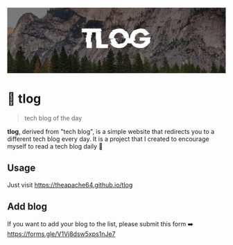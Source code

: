 ![](cover.jpeg)
#  📖 tlog
> tech blog of the day

**tlog**, derived from "tech blog", is a simple website that redirects you to a different tech blog every day. 
It is a project that I created to encourage myself to read a tech blog daily 🫠

## Usage
Just visit https://theapache64.github.io/tlog 

## Add blog
If you want to add your blog to the list, please submit this form ➡️ https://forms.gle/V1Vj8dsw5xps1nJe7

